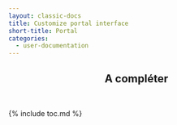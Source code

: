 ```yaml
---
layout: classic-docs
title: Customize portal interface
short-title: Portal
categories:
  - user-documentation
---
```


<div style="text-align:center;">
  <h2>A compléter</h2>
  <p> </p> <br/>
</div>

{% include toc.md %}